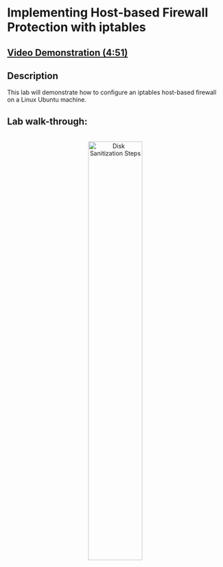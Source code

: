 <h1>Implementing Host-based Firewall Protection with iptables</h1>

 ## [Video Demonstration (4:51)](https://drive.google.com/file/d/1iahvpVe6AdShylhjLbCY25BcMu60TOUM/view?usp=drive_link)

<h2>Description</h2>
This lab will demonstrate how to configure an iptables host-based firewall on a Linux Ubuntu machine.
<br />

<h2>Lab walk-through:</h2>

<p align="center">
<br/>
<img src="https://i.imgur.com/tu7kBVd.png" height="50%" width="50%" alt="Disk Sanitization Steps"/>
<br />
<br />
